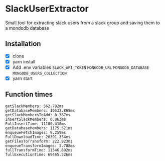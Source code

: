 # SlackUserExtractor

Small tool for extracting slack users from a slack group and saving them to a mondodb database

## Installation

* [x] clone
* [x] yarn install
* [x] Add .env variables `SLACK_API_TOKEN` `MONGODB_URL` `MONGODB_DATABASE` `MONGODB_USERS_COLLECTION`
* [x] yarn start

## Function times

```
getSlackMembers: 562.702ms
getDatabaseMembers: 10532.868ms
getSlackMembersToAdd: 0.367ms
insertSlackMembers: 0.063ms
FullInsertTime: 11100.418ms
getDatabaseMembers: 1175.521ms
enqueueFetchImages: 9.259ms
FullDownloadTime: 20391.354ms
getFilesToTransform: 222.923ms
enqueueTransformImages: 3.788ms
fullTransformTime: 11346.892ms
fullExecutionTime: 69465.526ms
```